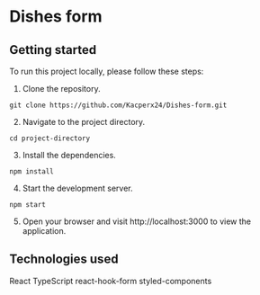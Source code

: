 # Dishes form

## Getting started

To run this project locally, please follow these steps:

1. Clone the repository.

```git clone https://github.com/Kacperx24/Dishes-form.git```

2. Navigate to the project directory.

```cd project-directory```

3. Install the dependencies.

```npm install```

4. Start the development server.

```npm start```

5. Open your browser and visit http://localhost:3000 to view the application.


## Technologies used

React
TypeScript
react-hook-form
styled-components
